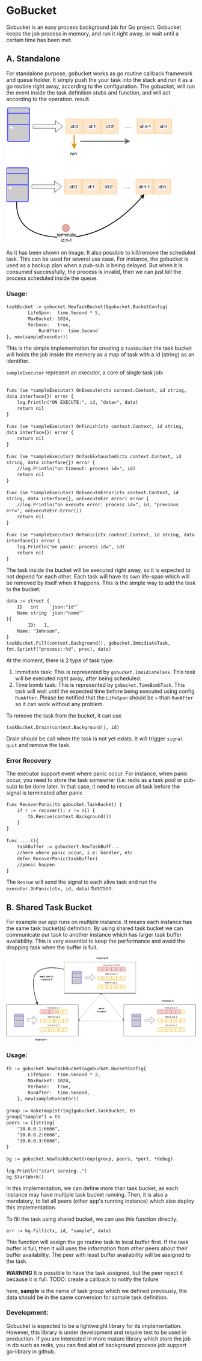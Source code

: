 # GoBucket

Gobucket is an easy process background job for Go project. Gobucket keeps the job process in memory, and run it right away, or wait until a certain time has been met. 

## A. Standalone

For standalone purpose, gobucket works as go routine callback framework and queue holder. It simply push the your task into the stack and run it as a go routine right away, according to the configuration.
The gobucket, will run the event inside the task definition stubs and function, and will act according to the operation. result.

![Image of Standalone Gobucket](assets/img/standalone-bucket.png) 

As it has been shown on image. It also possible to kill/remove the scheduled task. This can be used for several use case. For instance, the gobucket is used as a backup plan when a pub-sub is being delayed. 
But when it is consumed successfully, the process is invalid, then  we can just kill the process scheduled inside the queue.

### Usage:

```
taskBucket := gobucket.NewTaskBucket(&gobucket.BucketConfig{
		LifeSpan:  time.Second * 5,
		MaxBucket: 1024,
		Verbose:   true,
        	RunAfter:  time.Second
}, new(sampleExecutor))
```

This is the simple implementation for creating a `taskBucket` the task bucket will holds the job inside the memory as a map of task with a id (string) as an identifier. 

`sampleExecutor` represent an executor, a core of single task job:

```

func (se *sampleExecutor) OnExecute(ctx context.Context, id string, data interface{}) error {
	log.Println("ON EXECUTE:", id, "data=", data)
	return nil
}

func (se *sampleExecutor) OnFinish(ctx context.Context, id string, data interface{}) error {
	return nil
}

func (se *sampleExecutor) OnTaskExhausted(ctx context.Context, id string, data interface{}) error {
	//log.Println("on timeout: process id=", id)
	return nil
}

func (se *sampleExecutor) OnExecuteError(ctx context.Context, id string, data interface{}, onExecuteErr error) error {
	//log.Println("on execute error: process id=", id, "previous err=", onExecuteErr.Error())
	return nil
}

func (se *sampleExecutor) OnPanic(ctx context.Context, id string, data interface{}) error {
	log.Println("on panic: process id=", id)
	return nil
}
```

The task inside the bucket will be executed right away, so it is expected to not depend for each other. Each task will have its own life-span which will be removed by itself when it happens. This is the simple way to add the task to the bucket:

```
data := struct {
	ID   int    `json:"id"`
	Name string `json:"name"`
}{
    	ID:   1,
	Name: "Johnson",
}
taskBucket.Fill(context.Background(), gobucket.ImmidiateTask, fmt.Sprintf("process::%d", proc), data)
```

At the moment, there is 2 type of task type:
1. Immidiate task: This is represented by `gobucket.ImmidiateTask`. This task will be executed right away, after being scheduled.
2. Time bomb task: This is represented by `gobucket.TimeBombTask`. This task will wait until the expected time before being executed using config `RunAfter`. Please be notified that the `LifeSpan` should be `>` than `RunAfter` so it can work without any problem.

To remove the task from the bucket, it can use
```
taskBucket.Drain(context.Background(), id)
```
Drain should be call when the task is not yet exists. It will trigger `signal quit` and remove the task.

### Error Recovery

The executor support event where panic occur. For instance, when panic occur, you need to store the task somewher (i.e: redis as a task pool or pub-sub) to be done later. In that case, it need to rescue all task before the signal is terminated after panic

```
func RecoverPanic(tb gobucket.TaskBucket) {
	if r := recover(); r != nil {
		tb.Rescue(context.Background())
	}
}

func ....(){
	taskBuffer := gobuckert.NewTaskBuff...
	//here where panic occur, i.e: handler, etc
	defer RecoverPanic(taskBuffer)
	//panic happen
}
```

The `Rescue` will send the signal to each alive task and run the `executor.OnPanic(ctx, id, data)` function.

## B. Shared Task Bucket

For example our app runs on multiple instance. It means each instance has the same task bucket(s) definition. By using shared task bucket we can communicate our task to another instance which has larger 
task buffer availability. This is very essential to keep the performance and avoid the dropping task when the buffer is full.

![Image of Standalone Gobucket](assets/img/shared-bucket.png)

### Usage:

```$xslt
tb := gobucket.NewTaskBucket(&gobucket.BucketConfig{
		LifeSpan:  time.Second * 2,
		MaxBucket: 1024,
		Verbose:   true,
		RunAfter:  time.Second,
    }, new(sampleExecutor))

group := make(map[string]gobucket.TaskBucket, 0)
group["sample"] = tb
peers := []string{
	"10.0.0.1:6666",
	"10.0.0.2:6666",
	"10.0.0.3:6666",
}

bg := gobucket.NewTaskBucketGroup(group, peers, *port, *debug)

log.Println("start serving..")
bg.StartWork()
```

In this implementation, we can define more than task bucket, as each instance may have multiple task bucket running. Then, it is also a mandatory, to list all peers 
(other app's running instance) which also deploy this implementation.

To fill the task using shared bucket, we can use this function directly.

```$xslt
err := bg.Fill(ctx, id, "sample", data)
```

This function will assign the go routine task to local buffer first. If the task buffer is full, then it will uses the information from other peers 
about their buffer availability. The peer with least buffer availability will be assigned to the task. 

**WARNING**
It is possible to have the task assigned, but the peer reject it because it is full. TODO: create a callback to notify the failure

here, **sample** is the name of task group which we defined previously, the data should be in the same conversion for sample task definition. 

### Development:

Gobucket is expected to be a lightweight library for its implementation. However, this library is under development and require test to be used in production. If you are interested in more mature library which store the job in db such as redis, you can find alot of background process job support go-library in github.
